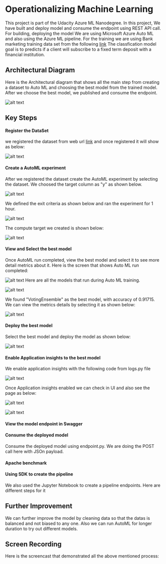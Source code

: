 
# Operationalizing Machine Learning
This project is part of the Udacity Azure ML Nanodegree. In this project, We have built and deploy model and consume the endpoint using REST API call. For building, deploying the model We are using Microsoft Azure Auto ML and also using the Azure ML pipeline. For the training we are using Bank marketing training data set from the following [link](https://automlsamplenotebookdata.blob.core.windows.net/automl-sample-notebook-data/bankmarketing_train.csv/)
The classfication model goal is to predicts if a client will subscribe to a fixed term deposit with a financial institution. 

## Architectural Diagram
Here is the Architectural diagram that shows all the main step from creating a dataset to Auto ML and choosing the best model from the trained model. After we choose the best model, we published and consume the endpoint.

![alt text](https://github.com/purunep/udacityProject2/blob/main/Images/ArchitectureDiagram.png)


## Key Steps
#### Register the DataSet
we registered the dataset from web url [link](https://automlsamplenotebookdata.blob.core.windows.net/automl-sample-notebook-data/bankmarketing_train.csv/)
and once registered it will show as below:

![alt text](https://github.com/purunep/udacityProject2/blob/main/Images/dataset.png)

#### Create a AutoML experiment
After we registered the dataset create the AutoML experiment by selecting the dataset. We choosed the target column as "y" as shown below.

![alt text](https://github.com/purunep/udacityProject2/blob/main/Images/experiment.png)

We defined the exit criteria as shown below and ran the experiment for 1 hour.

![alt text](https://github.com/purunep/udacityProject2/blob/main/Images/exitcriteria.png)

The compute target we created is shown below:

![alt text](https://github.com/purunep/udacityProject2/blob/main/Images/compute.png)

#### View and Select the best model
Once AutoML run completed, view the best model and select it to see more detail metrics about it.
Here is the screen that shows Auto ML run completed:

![alt text](https://github.com/purunep/udacityProject2/blob/main/Images/run_completed2.png)
Here are all the models that run during Auto ML training.

![alt text](https://github.com/purunep/udacityProject2/blob/main/Images/all_run_models.png)

We found "VotingEnsemble" as the best model, with accuracy of 0.91715.
We can view the metrics details by selecting it as shown below:

![alt text](https://github.com/purunep/udacityProject2/blob/main/Images/metrics.png)


#### Deploy the best model
Select the best model and deploy the model as shown below:

![alt text](https://github.com/purunep/udacityProject2/blob/main/Images/modeldeploy.png)

#### Enable Application insights to the best model
We enable application insights with the following code from logs.py file

![alt text](https://github.com/purunep/udacityProject2/blob/main/Images/enable_app_insights_code.png)

Once Application insights enabled we can check in UI and also see the page as below:

![alt text](https://github.com/purunep/udacityProject2/blob/main/Images/application_insights_true.png)

![alt text](https://github.com/purunep/udacityProject2/blob/main/Images/application_insights_page.png)

#### View the model endpoint in Swagger
#### Consume the deployed model
Consume the deployed model using endpoint.py. We are doing the POST call here with JSOn payload.
#### Apache benchmark
#### Using SDK to create the pipeline
We also used the Jupyter Notebook to create a pipeline endpoints. Here are different steps for it

## Further Improvement
We can further improve the model by cleaning data so that the datas is balanced and not biased to any one. Also we can run AutoML for longer duration to try out different models.

## Screen Recording
Here is the screencast that demonstrated all the above mentioned process: 
